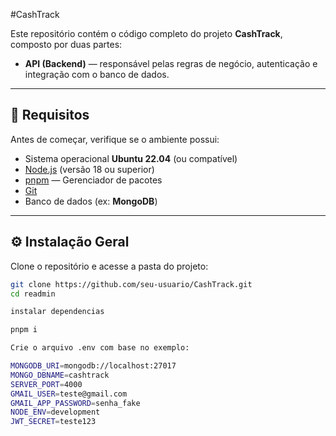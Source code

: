 #CashTrack

Este repositório contém o código completo do projeto **CashTrack**, composto por duas partes:

- **API (Backend)** — responsável pelas regras de negócio, autenticação e integração com o banco de dados.


---

## 🚀 Requisitos

Antes de começar, verifique se o ambiente possui:

- Sistema operacional **Ubuntu 22.04** (ou compatível)
- [Node.js](https://nodejs.org/) (versão 18 ou superior)
- [pnpm](https://pnpm.io/) — Gerenciador de pacotes
- [Git](https://git-scm.com/)
- Banco de dados (ex: **MongoDB**)

---

## ⚙️ Instalação Geral

Clone o repositório e acesse a pasta do projeto:

```bash
git clone https://github.com/seu-usuario/CashTrack.git
cd readmin

instalar dependencias 

pnpm i

Crie o arquivo .env com base no exemplo:

MONGODB_URI=mongodb://localhost:27017
MONGO_DBNAME=cashtrack
SERVER_PORT=4000
GMAIL_USER=teste@gmail.com
GMAIL_APP_PASSWORD=senha_fake
NODE_ENV=development
JWT_SECRET=teste123


